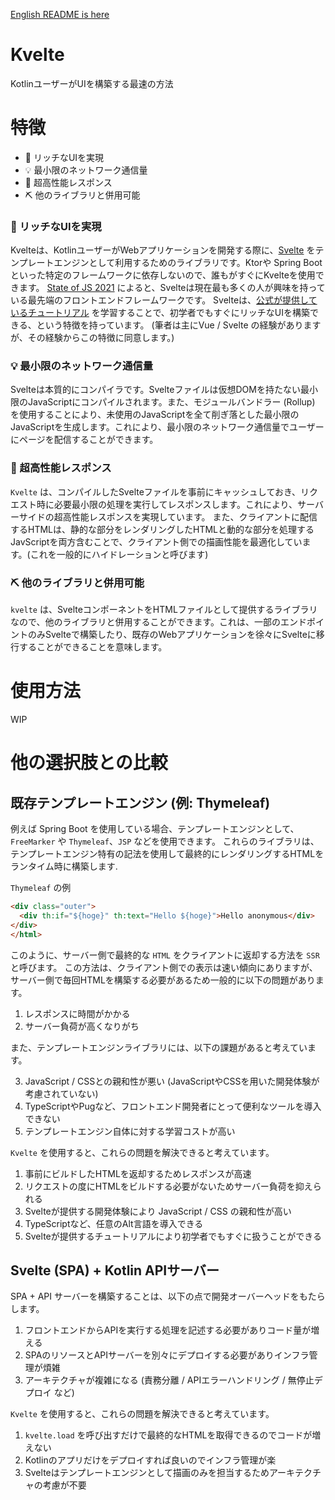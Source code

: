 [English README is here](./README.md)

# Kvelte

KotlinユーザーがUIを構築する最速の方法

# 特徴

- 💎 リッチなUIを実現
- 💡 最小限のネットワーク通信量
- 🚀 超高性能レスポンス
- ⛏ 他のライブラリと併用可能

### 💎 リッチなUIを実現
Kvelteは、KotlinユーザーがWebアプリケーションを開発する際に、[Svelte](https://svelte.jp/) をテンプレートエンジンとして利用するためのライブラリです。Ktorや Spring Boot といった特定のフレームワークに依存しないので、誰もがすぐにKvelteを使用できます。
[State of JS 2021](https://2021.stateofjs.com/ja-JP/libraries/front-end-frameworks/) によると、Svelteは現在最も多くの人が興味を持っている最先端のフロントエンドフレームワークです。
Svelteは、[公式が提供しているチュートリアル](https://svelte.dev/tutorial/basics) を学習することで、初学者でもすぐにリッチなUIを構築できる、という特徴を持っています。
(筆者は主にVue / Svelte の経験がありますが、その経験からこの特徴に同意します。)

### 💡 最小限のネットワーク通信量
Svelteは本質的にコンパイラです。Svelteファイルは仮想DOMを持たない最小限のJavaScriptにコンパイルされます。また、モジュールバンドラー (Rollup) を使用することにより、未使用のJavaScriptを全て削ぎ落とした最小限のJavaScriptを生成します。これにより、最小限のネットワーク通信量でユーザーにページを配信することができます。

### 🚀 超高性能レスポンス
`Kvelte` は、コンパイルしたSvelteファイルを事前にキャッシュしておき、リクエスト時に必要最小限の処理を実行してレスポンスします。これにより、サーバーサイドの超高性能レスポンスを実現しています。
また、クライアントに配信するHTMLは、静的な部分をレンダリングしたHTMLと動的な部分を処理するJavScriptを両方含むことで、クライアント側での描画性能を最適化しています。(これを一般的にハイドレーションと呼びます)

 ### ⛏ 他のライブラリと併用可能
`kvelte` は、SvelteコンポーネントをHTMLファイルとして提供するライブラリなので、他のライブラリと併用することができます。これは、一部のエンドポイントのみSvelteで構築したり、既存のWebアプリケーションを徐々にSvelteに移行することができることを意味します。

# 使用方法

WIP

# 他の選択肢との比較

## 既存テンプレートエンジン (例: Thymeleaf)

例えば Spring Boot を使用している場合、テンプレートエンジンとして、`FreeMarker` や `Thymeleaf`、`JSP` などを使用できます。
これらのライブラリは、テンプレートエンジン特有の記法を使用して最終的にレンダリングするHTMLをランタイム時に構築します.

`Thymeleaf` の例
```html
<div class="outer">
  <div th:if="${hoge}" th:text="Hello ${hoge}">Hello anonymous</div>
</div>
</html>
```

このように、サーバー側で最終的な `HTML` をクライアントに返却する方法を `SSR` と呼びます。
この方法は、クライアント側での表示は速い傾向にありますが、サーバー側で毎回HTMLを構築する必要があるため一般的に以下の問題があります。

1. レスポンスに時間がかかる
2. サーバー負荷が高くなりがち

また、テンプレートエンジンライブラリには、以下の課題があると考えています。

3. JavaScript / CSSとの親和性が悪い (JavaScriptやCSSを用いた開発体験が考慮されていない)
4. TypeScriptやPugなど、フロントエンド開発者にとって便利なツールを導入できない
5. テンプレートエンジン自体に対する学習コストが高い

`Kvelte` を使用すると、これらの問題を解決できると考えています。
1. 事前にビルドしたHTMLを返却するためレスポンスが高速
2. リクエストの度にHTMLをビルドする必要がないためサーバー負荷を抑えられる
3. Svelteが提供する開発体験により JavaScript / CSS の親和性が高い
4. TypeScriptなど、任意のAlt言語を導入できる
5. Svelteが提供するチュートリアルにより初学者でもすぐに扱うことができる

## Svelte (SPA) + Kotlin APIサーバー

SPA + API サーバーを構築することは、以下の点で開発オーバーヘッドをもたらします。

1. フロントエンドからAPIを実行する処理を記述する必要がありコード量が増える
2. SPAのリソースとAPIサーバーを別々にデプロイする必要がありインフラ管理が煩雑
3. アーキテクチャが複雑になる (責務分離 / APIエラーハンドリング / 無停止デプロイ など)

`Kvelte` を使用すると、これらの問題を解決できると考えています。
1. `kvelte.load` を呼び出すだけで最終的なHTMLを取得できるのでコードが増えない
2. Kotlinのアプリだけをデプロイすれば良いのでインフラ管理が楽
3. Svelteはテンプレートエンジンとして描画のみを担当するためアーキテクチャの考慮が不要
